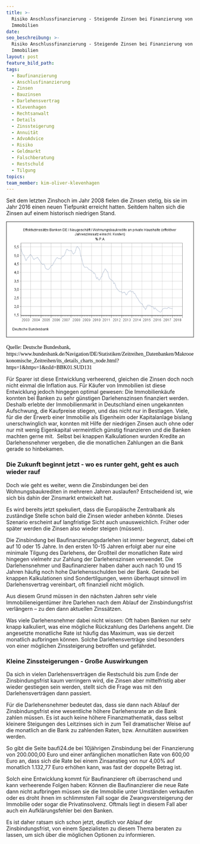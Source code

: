 ```yaml
---
title: >-
  Risiko Anschlussfinanzierung - Steigende Zinsen bei Finanzierung von
  Immobilien
date:
seo_beschreibung: >-
  Risiko Anschlussfinanzierung - Steigende Zinsen bei Finanzierung von
  Immobilien
layout: post
feature_bild_path:
tags:
  - Baufinanzierung
  - Anschlusfinanzierung
  - Zinsen
  - Bauzinsen
  - Darlehensvertrag
  - Klevenhagen
  - Rechtsanwalt
  - Details
  - Zinssteigerung
  - Annuität
  - AdvoAdvice
  - Risiko
  - Geldmarkt
  - Falschberatung
  - Restschuld
  - Tilgung
topics:
team_member: kim-oliver-klevenhagen
---
```


Seit dem letzten Zinshoch im Jahr 2008 fielen die Zinsen stetig, bis sie im Jahr 2016 einen neuen Tiefpunkt erreicht hatten. Seitdem halten sich die Zinsen auf einem historisch niedrigen Stand.

![](/uploads/versions/zinsentwicklung-2003-2018---x----650-400x---.png)

<font color="#000000">
						<font face="Calibri">Quelle: Deutsche Bundesbank, https://www.bundesbank.de/Navigation/DE/Statistiken/Zeitreihen_Datenbanken/Makrooekonomische_Zeitreihen/its_details_charts_node.html?https=1&amp;https=1&amp;tsId=BBK01.SUD131</font>
					</font>

F&uuml;r Sparer ist diese Entwicklung verheerend, gleichen die Zinsen doch noch nicht einmal die Inflation aus. F&uuml;r K&auml;ufer von Immobilien ist diese Entwicklung jedoch hingegen optimal gewesen: Die Immobilienk&auml;ufe konnten bei Banken zu sehr g&uuml;nstigen Darlehenszinsen finanziert werden. Deshalb erlebte der Immobilienmarkt in Deutschland einen ungekannten Aufschwung, die Kaufpreise stiegen, und das nicht nur in Bestlagen. Viele, f&uuml;r die der Erwerb einer Immobilie als Eigenheim oder Kapitalanlage bislang unerschwinglich war, konnten mit Hilfe der niedrigen Zinsen auch ohne oder nur mit wenig Eigenkapital vermeintlich g&uuml;nstig finanzieren und die Banken machten gerne mit.&nbsp; Selbst bei knappen Kalkulationen wurden Kredite an Darlehensnehmer vergeben, die die monatlichen Zahlungen an die Bank gerade so hinbekamen.

### Die Zukunft beginnt jetzt - wo es runter geht, geht es auch wieder rauf

Doch wie geht es weiter, wenn die Zinsbindungen bei den Wohnungsbaukrediten in mehreren Jahren auslaufen? Entscheidend ist, wie sich bis dahin der Zinsmarkt entwickelt hat.

Es wird bereits jetzt spekuliert, dass die Europ&auml;ische Zentralbank als zust&auml;ndige Stelle schon bald die Zinsen wieder anheben k&ouml;nnte. Dieses Szenario erscheint auf langfristige Sicht auch unausweichlich. Fr&uuml;her oder sp&auml;ter werden die Zinsen also wieder steigen (m&uuml;ssen).

Die Zinsbindung bei Baufinanzierungsdarlehen ist immer begrenzt, dabei oft auf 10 oder 15 Jahre. In den ersten 10-15 Jahren erfolgt aber nur eine minimale Tilgung des Darlehens, der Gro&szlig;teil der monatlichen Rate wird hingegen vielmehr zur Zahlung der Darlehenszinsen verwendet. Die Darlehensnehmer und Baufinanzierer haben daher auch nach 10 und 15 Jahren h&auml;ufig noch hohe Darlehensschulden bei der Bank. Gerade bei knappen Kalkulationen sind Sondertilgungen, wenn &uuml;berhaupt sinnvoll im Darlehensvertrag vereinbart, oft finanziell nicht m&ouml;glich.&nbsp;

Aus diesem Grund m&uuml;ssen in den n&auml;chsten Jahren sehr viele Immobilieneigent&uuml;mer ihre Darlehen nach dem Ablauf der Zinsbindungsfrist verl&auml;ngern – zu den dann aktuellen Zinss&auml;tzen.

Was viele Darlehensnehmer dabei nicht wissen: Oft haben Banken nur sehr knapp kalkuliert, was eine m&ouml;gliche R&uuml;ckzahlung des Darlehens angeht. Die angesetzte monatliche Rate ist h&auml;ufig das Maximum, was sie derzeit monatlich aufbringen k&ouml;nnen. Solche Darlehensvertr&auml;ge sind besonders von einer m&ouml;glichen Zinssteigerung betroffen und gef&auml;hrdet.

### Kleine Zinssteigerungen - Gro&szlig;e Auswirkungen

Da sich in vielen Darlehensvertr&auml;gen die Restschuld bis zum Ende der Zinsbindungsfrist kaum verringern wird, die Zinsen aber mittelfristig aber wieder gestiegen sein werden, stellt sich die Frage was mit den Darlehensvertr&auml;gen dann passiert.&nbsp;

F&uuml;r die Darlehensnehmer bedeutet das, dass sie dann nach Ablauf der Zinsbindungsfrist eine wesentliche h&ouml;here Darlehensrate an die Bank zahlen m&uuml;ssen. Es ist auch keine h&ouml;here Finanzmathematik, dass selbst kleinere Steigungen des Leitzinses sich in zum Teil dramatischer Weise auf die monatlich an die Bank zu zahlenden Raten, bzw. Annuit&auml;ten auswirken werden.&nbsp;

So gibt die Seite baufi24.de bei 10j&auml;hrigen Zinsbindung bei der Finanzierung von 200.000,00 Euro und einer anf&auml;nglichen monatlichen Rate von 600,00 Euro an, dass sich die Rate bei einem Zinsanstieg von nur 4,00% auf monatlich 1.132,77 Euro erh&ouml;hen kann, was fast der doppelte Betrag ist.

Solch eine Entwicklung kommt f&uuml;r Baufinanzierer oft &uuml;berraschend und kann verheerende Folgen haben: K&ouml;nnen die Baufinanzierer die neue Rate dann nicht aufbringen m&uuml;ssen sie die Immobilie unter Umst&auml;nden verkaufen oder es droht ihnen im schlimmsten Fall sogar die Zwangsversteigerung der Immobilie oder sogar die Privatinsolvenz. Oftmals liegt in diesem Fall aber auch ein Aufkl&auml;rungsfehler bei den Banken.

Es ist daher ratsam sich schon jetzt, deutlich vor Ablauf der Zinsbindungsfrist, von einem Spezialisten zu diesem Thema beraten zu lassen, um sich &uuml;ber die m&ouml;glichen Optionen zu informieren.